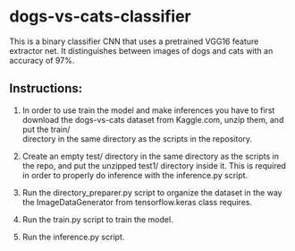 # dogs-vs-cats-classifier

This is a binary classifier CNN that uses a pretrained VGG16 feature extractor
net. It distinguishes between images of dogs and cats with an accuracy of 97%.


## Instructions:

1. In order to use train the model and make inferences you have to first download
the dogs-vs-cats dataset from Kaggle.com, unzip them, and put the train/  
directory in the same directory as the scripts in the repository.

2. Create an empty test/ directory in the same directory as the scripts in
the repo, and put the unzipped test1/ directory inside it. This is required in
order to properly do inference with the inference.py script.

3. Run the directory_preparer.py script to organize the dataset in the
way the ImageDataGenerator from tensorflow.keras class requires.

4. Run the train.py script to train the model.

5. Run the inference.py script.
